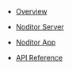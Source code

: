 <i class="fa fa-heartbeat fa-2x" style="float:left;margin-left:37px;margin-top:-137px;color:mediumvioletred;" aria-hidden="true"></i>


<!-- For some reason you need an empty double line between the menus to get the dropdown arrow. -->

- [Overview](main)


- [Noditor Server](server/main)


- [Noditor App](app/main)


- [API Reference](apis/main)



<!-- [API Reference](apis/main) <i class="fa fa-arrow-right nav-arrow-right" aria-hidden="true"></i> -->
